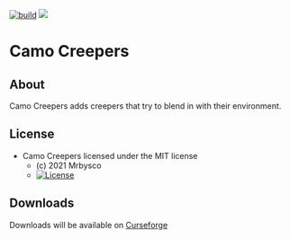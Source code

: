 [![build](https://github.com/Mrbysco/CamoCreepers/actions/workflows/build.yml/badge.svg)](https://github.com/Mrbysco/CamoCreepers/actions/workflows/build.yml) [![](http://cf.way2muchnoise.eu/versions/525333.svg)](https://www.curseforge.com/minecraft/mc-mods/camo-creepers)

# Camo Creepers #

## About ##
Camo Creepers adds creepers that try to blend in with their environment.

## License ##
* Camo Creepers licensed under the MIT license
  - (c) 2021 Mrbysco
  - [![License](https://img.shields.io/badge/License-MIT-red.svg?style=flat)](http://opensource.org/licenses/MIT)

## Downloads ##
Downloads will be available on [Curseforge](https://www.curseforge.com/minecraft/mc-mods/camo-creepers)
